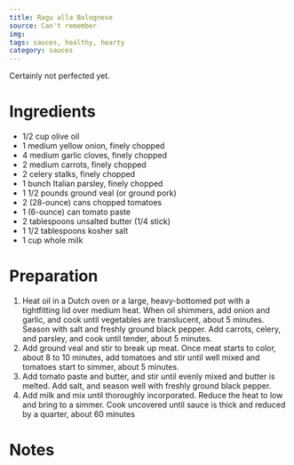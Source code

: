 ```yaml
---
title: Ragu alla Bolognese
source: Can't remember
img:
tags: sauces, healthy, hearty
category: sauces
---
```


Certainly not perfected yet.

Ingredients
===========

* 1/2 cup olive oil
* 1 medium yellow onion, finely chopped
* 4 medium garlic cloves, finely chopped
* 2 medium carrots, finely chopped
* 2 celery stalks, finely chopped
* 1 bunch Italian parsley, finely chopped
* 1 1/2 pounds ground veal (or ground pork)
* 2 (28-ounce) cans chopped tomatoes
* 1 (6-ounce) can tomato paste
* 2 tablespoons unsalted butter (1/4 stick)
* 1 1/2 tablespoons kosher salt
* 1 cup whole milk

Preparation
===========
1. Heat oil in a Dutch oven or a large, heavy-bottomed pot with a tightfitting lid over medium heat. When oil shimmers, add onion and garlic, and cook until vegetables are translucent, about 5 minutes. Season with salt and freshly ground black pepper. Add carrots, celery, and parsley, and cook until tender, about 5 minutes.
2. Add ground veal and stir to break up meat. Once meat starts to color, about 8 to 10 minutes, add tomatoes and stir until well mixed and tomatoes start to simmer, about 5 minutes.
3. Add tomato paste and butter, and stir until evenly mixed and butter is melted. Add salt, and season well with freshly ground black pepper.
4. Add milk and mix until thoroughly incorporated. Reduce the heat to low and bring to a simmer. Cook uncovered until sauce is thick and reduced by a quarter, about 60 minutes

Notes
=====
